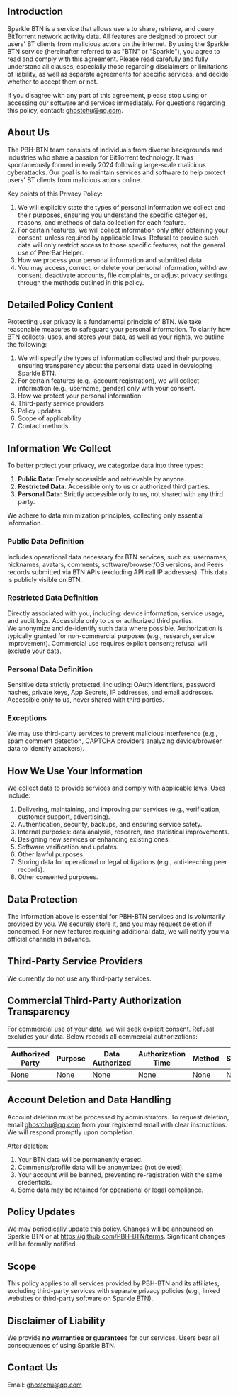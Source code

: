 ## Introduction

Sparkle BTN is a service that allows users to share, retrieve, and query BitTorrent network activity data. All features are designed to protect our users' BT clients from malicious actors on the internet. By using the Sparkle BTN service (hereinafter referred to as "BTN" or "Sparkle"), you agree to read and comply with this agreement. Please read carefully and fully understand all clauses, especially those regarding disclaimers or limitations of liability, as well as separate agreements for specific services, and decide whether to accept them or not.

If you disagree with any part of this agreement, please stop using or accessing our software and services immediately. For questions regarding this policy, contact: ghostchu@qq.com.

## About Us

The PBH-BTN team consists of individuals from diverse backgrounds and industries who share a passion for BitTorrent technology. It was spontaneously formed in early 2024 following large-scale malicious cyberattacks. Our goal is to maintain services and software to help protect users' BT clients from malicious actors online.

Key points of this Privacy Policy:

1. We will explicitly state the types of personal information we collect and their purposes, ensuring you understand the specific categories, reasons, and methods of data collection for each feature.  
2. For certain features, we will collect information only after obtaining your consent, unless required by applicable laws. Refusal to provide such data will only restrict access to those specific features, not the general use of PeerBanHelper.  
3. How we process your personal information and submitted data  
4. You may access, correct, or delete your personal information, withdraw consent, deactivate accounts, file complaints, or adjust privacy settings through the methods outlined in this policy.  

## Detailed Policy Content

Protecting user privacy is a fundamental principle of BTN. We take reasonable measures to safeguard your personal information. To clarify how BTN collects, uses, and stores your data, as well as your rights, we outline the following:  

1. We will specify the types of information collected and their purposes, ensuring transparency about the personal data used in developing Sparkle BTN.  
2. For certain features (e.g., account registration), we will collect information (e.g., username, gender) only with your consent.  
3. How we protect your personal information  
4. Third-party service providers  
5. Policy updates  
6. Scope of applicability  
7. Contact methods  

## Information We Collect  

To better protect your privacy, we categorize data into three types:  

1. **Public Data**: Freely accessible and retrievable by anyone.  
2. **Restricted Data**: Accessible only to us or authorized third parties.  
3. **Personal Data**: Strictly accessible only to us, not shared with any third party.  

We adhere to data minimization principles, collecting only essential information.  

### Public Data Definition  
Includes operational data necessary for BTN services, such as: usernames, nicknames, avatars, comments, software/browser/OS versions, and Peers records submitted via BTN APIs (excluding API call IP addresses). This data is publicly visible on BTN.  

### Restricted Data Definition  
Directly associated with you, including: device information, service usage, and audit logs. Accessible only to us or authorized third parties.  
We anonymize and de-identify such data where possible. Authorization is typically granted for non-commercial purposes (e.g., research, service improvement). Commercial use requires explicit consent; refusal will exclude your data.  

### Personal Data Definition  
Sensitive data strictly protected, including: OAuth identifiers, password hashes, private keys, App Secrets, IP addresses, and email addresses. Accessible only to us, never shared with third parties.  

### Exceptions  
We may use third-party services to prevent malicious interference (e.g., spam comment detection, CAPTCHA providers analyzing device/browser data to identify attackers).  

## How We Use Your Information  

We collect data to provide services and comply with applicable laws. Uses include:  

1. Delivering, maintaining, and improving our services (e.g., verification, customer support, advertising).  
2. Authentication, security, backups, and ensuring service safety.  
3. Internal purposes: data analysis, research, and statistical improvements.  
4. Designing new services or enhancing existing ones.  
5. Software verification and updates.  
6. Other lawful purposes.  
7. Storing data for operational or legal obligations (e.g., anti-leeching peer records).  
8. Other consented purposes.  

## Data Protection  

The information above is essential for PBH-BTN services and is voluntarily provided by you. We securely store it, and you may request deletion if concerned. For new features requiring additional data, we will notify you via official channels in advance.  

## Third-Party Service Providers  

We currently do not use any third-party services.  

## Commercial Third-Party Authorization Transparency  

For commercial use of your data, we will seek explicit consent. Refusal excludes your data. Below records all commercial authorizations:  

| Authorized Party | Purpose | Data Authorized | Authorization Time | Method | Scope | Status | Remarks |  
|------------------|---------|-----------------|--------------------|--------|-------|--------|---------|  
| None             | None    | None            | None               | None   | None  | None   | None    |  

## Account Deletion and Data Handling  

Account deletion must be processed by administrators. To request deletion, email ghostchu@qq.com from your registered email with clear instructions. We will respond promptly upon completion.  

After deletion:  
1. Your BTN data will be permanently erased.  
2. Comments/profile data will be anonymized (not deleted).  
3. Your account will be banned, preventing re-registration with the same credentials.  
4. Some data may be retained for operational or legal compliance.  

## Policy Updates  

We may periodically update this policy. Changes will be announced on Sparkle BTN or at https://github.com/PBH-BTN/terms. Significant changes will be formally notified.  

## Scope  

This policy applies to all services provided by PBH-BTN and its affiliates, excluding third-party services with separate privacy policies (e.g., linked websites or third-party software on Sparkle BTN).  

## Disclaimer of Liability  

We provide **no warranties or guarantees** for our services. Users bear all consequences of using Sparkle BTN.  

## Contact Us  

Email: ghostchu@qq.com  
